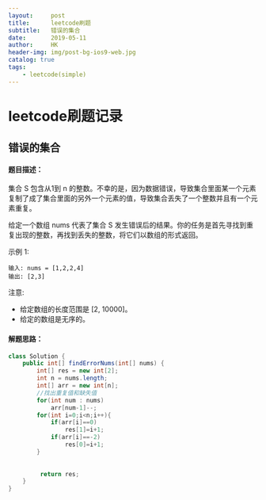 ```yaml
---
layout:     post
title:      leetcode刷题
subtitle:   错误的集合
date:       2019-05-11
author:     HK
header-img: img/post-bg-ios9-web.jpg
catalog: true
tags:
    - leetcode(simple)
---
```

# leetcode刷题记录
## 错误的集合

#### 题目描述：
集合 S 包含从1到 n 的整数。不幸的是，因为数据错误，导致集合里面某一个元素复制了成了集合里面的另外一个元素的值，导致集合丢失了一个整数并且有一个元素重复。

给定一个数组 nums 代表了集合 S 发生错误后的结果。你的任务是首先寻找到重复出现的整数，再找到丢失的整数，将它们以数组的形式返回。

示例 1:

    输入: nums = [1,2,2,4]
    输出: [2,3]
注意:

* 给定数组的长度范围是 [2, 10000]。
* 给定的数组是无序的。

#### 解题思路：
```java
class Solution {
    public int[] findErrorNums(int[] nums) {
        int[] res = new int[2];
        int n = nums.length;
        int[] arr = new int[n];
        //找出重复值和缺失值
        for(int num : nums)
            arr[num-1]--;
        for(int i=0;i<n;i++){
            if(arr[i]==0)
                res[1]=i+1;
            if(arr[i]==-2)
                res[0]=i+1;
        }
            
                
         return res;   
    }
}
```
